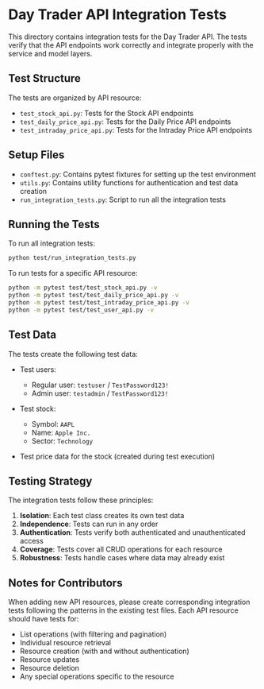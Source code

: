 # Day Trader API Integration Tests

This directory contains integration tests for the Day Trader API. The tests verify that the API endpoints work correctly and integrate properly with the service and model layers.

## Test Structure

The tests are organized by API resource:

- `test_stock_api.py`: Tests for the Stock API endpoints
- `test_daily_price_api.py`: Tests for the Daily Price API endpoints
- `test_intraday_price_api.py`: Tests for the Intraday Price API endpoints

## Setup Files

- `conftest.py`: Contains pytest fixtures for setting up the test environment
- `utils.py`: Contains utility functions for authentication and test data creation
- `run_integration_tests.py`: Script to run all the integration tests

## Running the Tests

To run all integration tests:

```bash
python test/run_integration_tests.py
```

To run tests for a specific API resource:

```bash
python -m pytest test/test_stock_api.py -v
python -m pytest test/test_daily_price_api.py -v
python -m pytest test/test_intraday_price_api.py -v
python -m pytest test/test_user_api.py -v
```

## Test Data

The tests create the following test data:

- Test users:

  - Regular user: `testuser` / `TestPassword123!`
  - Admin user: `testadmin` / `TestPassword123!`

- Test stock:

  - Symbol: `AAPL`
  - Name: `Apple Inc.`
  - Sector: `Technology`

- Test price data for the stock (created during test execution)

## Testing Strategy

The integration tests follow these principles:

1. **Isolation**: Each test class creates its own test data
2. **Independence**: Tests can run in any order
3. **Authentication**: Tests verify both authenticated and unauthenticated access
4. **Coverage**: Tests cover all CRUD operations for each resource
5. **Robustness**: Tests handle cases where data may already exist

## Notes for Contributors

When adding new API resources, please create corresponding integration tests following the patterns in the existing test files. Each API resource should have tests for:

- List operations (with filtering and pagination)
- Individual resource retrieval
- Resource creation (with and without authentication)
- Resource updates
- Resource deletion
- Any special operations specific to the resource
